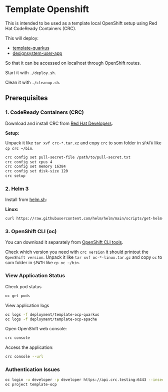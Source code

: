 # Template Openshift

This is intended to be used as a template local OpenShift setup using Red Hat CodeReady Containers (CRC).

This will deploy:

- [template-quarkus](https://github.com/Forsakringskassan/template-quarkus)
- [designsystem-user-app](https://github.com/Forsakringskassan/designsystem-user-app)

So that it can be accessed on localhost through OpenShift routes.

Start it with `./deploy.sh`.

Clean it with `./cleanup.sh`.

## Prerequisites

### 1. CodeReady Containers (CRC)

Download and install CRC from [Red Hat Developers](https://developers.redhat.com/products/codeready-containers/overview).

**Setup:**

Unpack it like `tar xvf crc-*.tar.xz` and copy `crc` to som folder in `$PATH` like `cp crc ~/bin`.

```bash
crc config set pull-secret-file /path/to/pull-secret.txt
crc config set cpus 4
crc config set memory 16384
crc config set disk-size 120
crc setup
```

### 2. Helm 3

Install from [helm.sh](https://helm.sh/docs/intro/install/):

**Linux:**

```bash
curl https://raw.githubusercontent.com/helm/helm/main/scripts/get-helm-3 | bash
```

### 3. OpenShift CLI (oc)

You can download it separately from [OpenShift CLI tools](https://docs.openshift.com/container-platform/latest/cli_reference/openshift_cli/getting-started-cli.html).

Check which version you need with `crc version` it should printout the `OpenShift version`. Unpack it like `tar xvf oc-*-linux.tar.gz` and copy `oc` to som folder in `$PATH` like `cp oc ~/bin`.

### View Application Status

Check pod status

```bash
oc get pods
```

View application logs

```bash
oc logs -f deployment/template-ocp-quarkus
oc logs -f deployment/template-ocp-apache
```

Open OpenShift web console:

```sh
crc console
```

Access the application:

```sh
crc console --url
```

### Authentication Issues

```bash
oc login -u developer -p developer https://api.crc.testing:6443 --insecure-skip-tls-verify=true
oc project template-ocp
```
